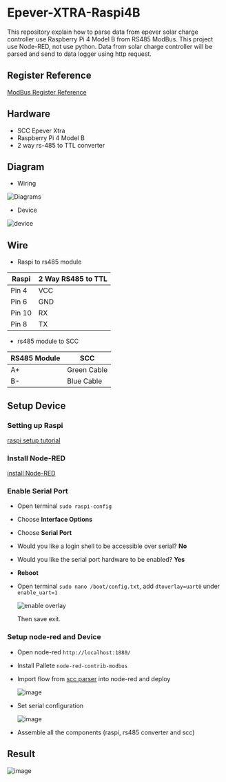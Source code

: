 # Epever-XTRA-Raspi4B
This repository explain how to parse data from epever solar charge controller use Raspberry Pi 4 Model B from RS485 ModBus. This project use Node-RED, not use python. Data from solar charge controller will be parsed and send to data logger using http request.

## Register Reference
[ModBus Register Reference](https://github.com/juanpradana/Epever-XTRA-Raspi4B/blob/main/ControllerProtocolV2.3.pdf)

## Hardware
- SCC Epever Xtra
- Raspberry Pi 4 Model B
- 2 way rs-485 to TTL converter

## Diagram
- Wiring

![Diagrams](https://github.com/juanpradana/Epever-XTRA-Raspi4B/assets/30497994/a84579c5-80cb-4d8f-a062-85d8553f0c59)


- Device

![device](https://github.com/juanpradana/Epever-XTRA-Raspi4B/assets/30497994/8515a22a-21ff-4126-a87e-d094acb115cb)


## Wire
- Raspi to rs485 module

| Raspi | 2 Way RS485 to TTL |
| --- | --- |
| Pin 4 | VCC |
| Pin 6 | GND |
| Pin 10 | RX |
| Pin 8 | TX |

- rs485 module to SCC

| RS485 Module | SCC |
| --- | --- |
| A+ | Green Cable |
| B- | Blue Cable |

## Setup Device
### Setting up Raspi
[raspi setup tutorial](https://www.raspberrypi.com/documentation/computers/getting-started.html)

### Install Node-RED
[install Node-RED](https://nodered.org/docs/getting-started/raspberrypi)

### Enable Serial Port
- Open terminal ```sudo raspi-config```
- Choose __Interface Options__
- Choose __Serial Port__
- Would you like a login shell to be accessible over serial? __No__
- Would you like the serial port hardware to be enabled? __Yes__
- __Reboot__
- Open terminal ```sudo nano /boot/config.txt```, add ```dtoverlay=uart0``` under ```enable_uart=1```

  ![enable overlay](https://github.com/juanpradana/Epever-XTRA-Raspi4B/assets/30497994/41e26746-07de-4cd4-9354-eb48598af770)

  Then save exit.

### Setup node-red and Device
- Open node-red ```http://localhost:1880/```
- Install Pallete ```node-red-contrib-modbus```
- Import flow from [scc parser](https://github.com/juanpradana/Epever-XTRA-Raspi4B/blob/main/scc-parser.json) into node-red and deploy

  ![image](https://github.com/juanpradana/Epever-XTRA-Raspi4B/assets/30497994/5bd05413-254d-4c4a-9f5b-3536e633da2f)

- Set serial configuration

  ![image](https://github.com/juanpradana/Epever-XTRA-Raspi4B/assets/30497994/6cb3eb10-2d8d-4eb1-ac3c-7439dab527a6)

- Assemble all the components (raspi, rs485 converter and scc)

## Result
![image](https://github.com/juanpradana/Epever-XTRA-Raspi4B/assets/30497994/5e915ba5-85c8-49a3-95e3-bca21a4b007c)
